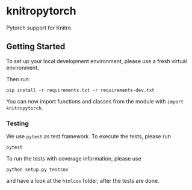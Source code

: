 # knitropytorch
Pytorch support for Knitro


## Getting Started

To set up your local development environment, please use a fresh virtual environment.

Then run:

    pip install -r requirements.txt -r requirements-dev.txt

You can now import functions and classes from the module with `import knitropytorch`.

### Testing

We use `pytest` as test framework. To execute the tests, please run

    pytest

To run the tests with coverage information, please use

    python setup.py testcov

and have a look at the `htmlcov` folder, after the tests are done.

